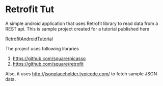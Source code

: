# Retrofit Tut
A simple android application that uses Retrofit library to read data from a REST api.
This is sample project created for a tutorial published here

[RetrofitAndroidTutorial](https://medium.com/@prakash_pun/retrofit-a-simple-android-tutorial-48437e4e5a23)

The project uses following libraries

1. https://github.com/square/picasso 
2. https://github.com/square/retrofit


Also, it uses http://jsonplaceholder.typicode.com/ to fetch sample JSON data.
